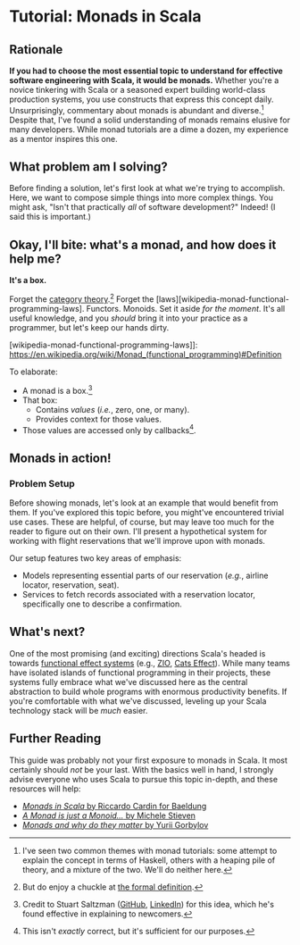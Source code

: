 # Tutorial: Monads in Scala

## Rationale

**If you had to choose the most essential topic to understand for effective software engineering with Scala, it would be monads.** Whether you're a novice tinkering with Scala or a seasoned expert building world-class production systems, you use constructs that express this concept daily. Unsurprisingly, commentary about monads is abundant and diverse.[^1] Despite that, I've found a solid understanding of monads remains elusive for many developers. While monad tutorials are a dime a dozen, my experience as a mentor inspires this one.

[^1]: I've seen two common themes with monad tutorials: some attempt to explain the concept in terms of Haskell, others with a heaping pile of theory, and a mixture of the two. We'll do neither here.

## What problem am I solving?

Before finding a solution, let's first look at what we're trying to accomplish. Here, we want to compose simple things into more complex things. You might ask, "Isn't that practically _all_ of software development?" Indeed! (I said this is important.)

## Okay, I'll bite: what's a monad, and how does it help me?

**It's a box.**

Forget the [category theory][wikipedia-monad-category-theory].[^2] Forget the [laws][wikipedia-monad-functional-programming-laws]. Functors. Monoids. Set it aside _for the moment_. It's all useful knowledge, and you _should_ bring it into your practice as a programmer, but let's keep our hands dirty.

[^2]: But do enjoy a chuckle at [the formal definition][medium-felix-kuhl-monad-monoid-endofunctor].

[medium-felix-kuhl-monad-monoid-endofunctor]: https://medium.com/@felix.kuehl/a-monad-is-just-a-monoid-in-the-category-of-endofunctors-lets-actually-unravel-this-f5d4b7dbe5d6
[wikipedia-monad-category-theory]: https://en.wikipedia.org/wiki/Monad_(category_theory)
[wikipedia-monad-functional-programming-laws]]: https://en.wikipedia.org/wiki/Monad_(functional_programming)#Definition

To elaborate:

- A monad is a box.[^3]
- That box:
  - Contains _values_ (_i.e._, zero, one, or many).
  - Provides context for those values.
- Those values are accessed only by callbacks[^4].

[^3]: Credit to Stuart Saltzman ([GitHub][github-stuart-saltzman], [LinkedIn][linkedin-stuart-saltzman]) for this idea, which he's found effective in explaining to newcomers.
[^4]: This isn't _exactly_ correct, but it's sufficient for our purposes.

[github-stuart-saltzman]: https://github.com/stuartsaltzman
[linkedin-stuart-saltzman]: https://linkedin.com/in/stuartsaltzman/

## Monads in action!

### Problem Setup

Before showing monads, let's look at an example that would benefit from them. If you've explored this topic before, you might've encountered trivial use cases. These are helpful, of course, but may leave too much for the reader to figure out on their own. I'll present a hypothetical system for working with flight reservations that we'll improve upon with monads.

Our setup features two key areas of emphasis:

- Models representing essential parts of our reservation (_e.g._, airline locator, reservation, seat).
- Services to fetch records associated with a reservation locator, specifically one to describe a confirmation.

## What's next?

One of the most promising (and exciting) directions Scala's headed is towards [functional effect systems][medium-wix-engineering-demystifying-functional-effect-systems] (e.g., [ZIO][zio], [Cats Effect][typelevel-cats-effect]). While many teams have isolated islands of functional programming in their projects, these systems fully embrace what we've discussed here as the central abstraction to build whole programs with enormous productivity benefits. If you're comfortable with what we've discussed, leveling up your Scala technology stack will be _much_ easier.

[zio]: https://zio.dev
[typelevel-cats-effect]: https://typelevel.org/cats-effect/
[medium-wix-engineering-demystifying-functional-effect-systems]: https://medium.com/wix-engineering/demystifying-functional-effect-systems-in-scala-14419039a423

## Further Reading

This guide was probably not your first exposure to monads in Scala. It most certainly should _not_ be your last. With the basics well in hand, I strongly advise everyone who uses Scala to pursue this topic in-depth, and these resources will help:

- [_Monads in Scala_ by Riccardo Cardin for Baeldung][baeldung-scala-monads]
- [_A Monad is just a Monoid…_ by Michele Stieven][medium-michele-stieven-monad-is-monoid]
- [_Monads and why do they matter_ by Yurii Gorbylov][medium-yurii-gorbylov-moands-and-why-they-matter]

[baeldung-scala-monads]: https://www.baeldung.com/scala/monads
[medium-michele-stieven-monad-is-monoid]: https://michelestieven.medium.com/a-monad-is-just-a-monoid-a02bd2524f66
[medium-yurii-gorbylov-moands-and-why-they-matter]: https://medium.com/@yuriigorbylov/monads-and-why-do-they-matter-9a285862e8b4

